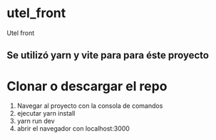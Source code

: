 # utel_front
Utel front
## Se utilizó yarn y vite para para éste proyecto 
# Clonar o descargar el repo

1. Navegar al proyecto con la consola de comandos
2. ejecutar yarn install
3. yarn run dev
4. abrir el navegador con localhost:3000
